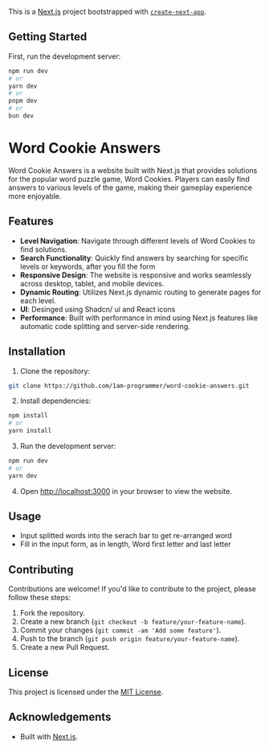 This is a [Next.js](https://nextjs.org/) project bootstrapped with [`create-next-app`](https://github.com/vercel/next.js/tree/canary/packages/create-next-app).

## Getting Started

First, run the development server:

```bash
npm run dev
# or
yarn dev
# or
pnpm dev
# or
bun dev
```

# Word Cookie Answers

Word Cookie Answers is a website built with Next.js that provides solutions for the popular word puzzle game, Word Cookies. Players can easily find answers to various levels of the game, making their gameplay experience more enjoyable.

## Features

- **Level Navigation**: Navigate through different levels of Word Cookies to find solutions.
- **Search Functionality**: Quickly find answers by searching for specific levels or keywords, after you fill the form
- **Responsive Design**: The website is responsive and works seamlessly across desktop, tablet, and mobile devices.
- **Dynamic Routing**: Utilizes Next.js dynamic routing to generate pages for each level.
- **UI**: Desinged using Shadcn/ ui and React icons
- **Performance**: Built with performance in mind using Next.js features like automatic code splitting and server-side rendering.

## Installation

1. Clone the repository:

```bash
git clone https://github.com/1am-programmer/word-cookie-answers.git
```

2. Install dependencies:

```bash
npm install
# or
yarn install
```

3. Run the development server:

```bash
npm run dev
# or
yarn dev
```

4. Open [http://localhost:3000](http://localhost:3000) in your browser to view the website.

## Usage

- Input splitted words into the serach bar to get re-arranged word
- Fill in the input form, as in length, Word first letter and last letter

## Contributing

Contributions are welcome! If you'd like to contribute to the project, please follow these steps:

1. Fork the repository.
2. Create a new branch (`git checkout -b feature/your-feature-name`).
3. Commit your changes (`git commit -am 'Add some feature'`).
4. Push to the branch (`git push origin feature/your-feature-name`).
5. Create a new Pull Request.

## License

This project is licensed under the [MIT License](LICENSE).

## Acknowledgements

- Built with [Next.js](https://nextjs.org/).

